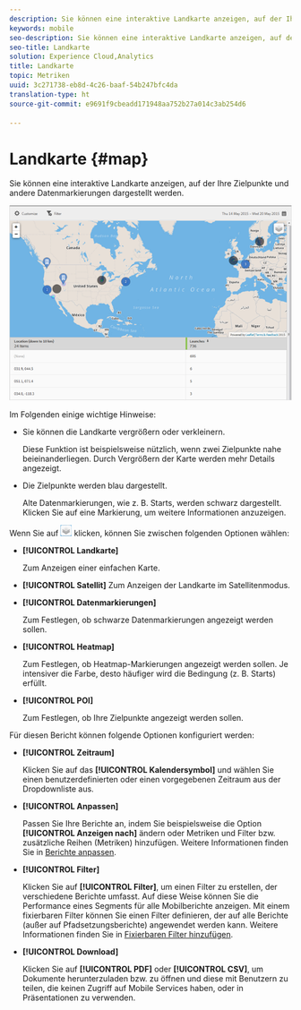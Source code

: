 ```yaml
---
description: Sie können eine interaktive Landkarte anzeigen, auf der Ihre Zielpunkte und andere Datenmarkierungen dargestellt werden.
keywords: mobile
seo-description: Sie können eine interaktive Landkarte anzeigen, auf der Ihre Zielpunkte und andere Datenmarkierungen dargestellt werden.
seo-title: Landkarte
solution: Experience Cloud,Analytics
title: Landkarte
topic: Metriken
uuid: 3c271738-eb8d-4c26-baaf-54b247bfc4da
translation-type: ht
source-git-commit: e9691f9cbeadd171948aa752b27a014c3ab254d6

---
```



# Landkarte {#map}

Sie können eine interaktive Landkarte anzeigen, auf der Ihre Zielpunkte und andere Datenmarkierungen dargestellt werden.

![](assets/map.png)

Im Folgenden einige wichtige Hinweise:

* Sie können die Landkarte vergrößern oder verkleinern.

   Diese Funktion ist beispielsweise nützlich, wenn zwei Zielpunkte nahe beieinanderliegen. Durch Vergrößern der Karte werden mehr Details angezeigt.
* Die Zielpunkte werden blau dargestellt.

   Alte Datenmarkierungen, wie z. B. Starts, werden schwarz dargestellt. Klicken Sie auf eine Markierung, um weitere Informationen anzuzeigen.

Wenn Sie auf ![Ebenen](assets/map_layers.png) klicken, können Sie zwischen folgenden Optionen wählen:

* **[!UICONTROL Landkarte]**

   Zum Anzeigen einer einfachen Karte.

* **[!UICONTROL Satellit]**
Zum Anzeigen der Landkarte im Satellitenmodus.

* **[!UICONTROL Datenmarkierungen]**

   Zum Festlegen, ob schwarze Datenmarkierungen angezeigt werden sollen.

* **[!UICONTROL Heatmap]**

   Zum Festlegen, ob Heatmap-Markierungen angezeigt werden sollen. Je intensiver die Farbe, desto häufiger wird die Bedingung (z. B. Starts) erfüllt.

* **[!UICONTROL POI]**

   Zum Festlegen, ob Ihre Zielpunkte angezeigt werden sollen.

Für diesen Bericht können folgende Optionen konfiguriert werden:

* **[!UICONTROL Zeitraum]**

   Klicken Sie auf das **[!UICONTROL Kalendersymbol]** und wählen Sie einen benutzerdefinierten oder einen vorgegebenen Zeitraum aus der Dropdownliste aus.

* **[!UICONTROL Anpassen]**

   Passen Sie Ihre Berichte an, indem Sie beispielsweise die Option **[!UICONTROL Anzeigen nach]** ändern oder Metriken und Filter bzw. zusätzliche Reihen (Metriken) hinzufügen. Weitere Informationen finden Sie in [Berichte anpassen](/help/using/usage/reports-customize/t-reports-customize.md).

* **[!UICONTROL Filter]**

   Klicken Sie auf **[!UICONTROL Filter]**, um einen Filter zu erstellen, der verschiedene Berichte umfasst. Auf diese Weise können Sie die Performance eines Segments für alle Mobilberichte anzeigen. Mit einem fixierbaren Filter können Sie einen Filter definieren, der auf alle Berichte (außer auf Pfadsetzungsberichte) angewendet werden kann. Weitere Informationen finden Sie in [Fixierbaren Filter hinzufügen](/help/using/usage/reports-customize/t-sticky-filter.md).

* **[!UICONTROL Download]**

   Klicken Sie auf **[!UICONTROL PDF]** oder **[!UICONTROL CSV]**, um Dokumente herunterzuladen bzw. zu öffnen und diese mit Benutzern zu teilen, die keinen Zugriff auf Mobile Services haben, oder in Präsentationen zu verwenden.